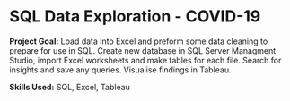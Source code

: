 # SQL Data Exploration - COVID-19

**Project Goal:** Load data into Excel and preform some data cleaning to prepare for use in SQL. Create new database in SQL Server Managment Studio, import Excel worksheets and make tables for each file. Search for insights and save any queries. Visualise findings in Tableau.

**Skills Used:** SQL, Excel, Tableau
